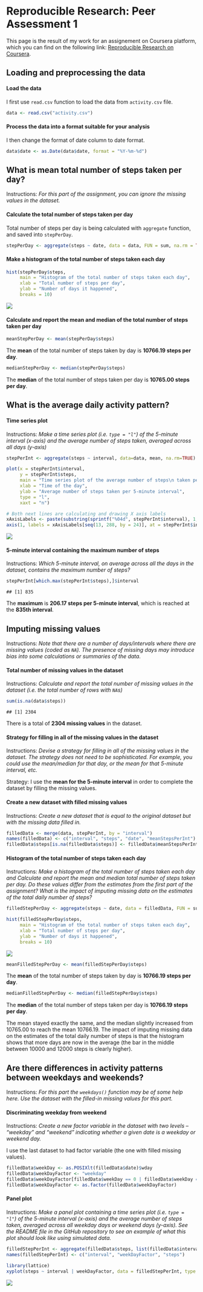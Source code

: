 # Reproducible Research: Peer Assessment 1

This page is the result of my work for an assignement on Coursera platform, which you can find on the following link: 
[Reproducible Research on Coursera](https://class.coursera.org/repdata-012/).



## Loading and preprocessing the data

#### Load the data
I first use `read.csv` function to load the data from `activity.csv` file.


```r
data <- read.csv("activity.csv")
```

#### Process the data into a format suitable for your analysis
I then change the format of date column to date format.


```r
data$date <- as.Date(data$date, format = "%Y-%m-%d")
```




## What is mean total number of steps taken per day?
Instructions: *For this part of the assignment, you can ignore the missing values in the dataset.*

#### Calculate the total number of steps taken per day
Total number of steps per day is being calculated with `aggregate` function, and saved into `stepPerDay`.


```r
stepPerDay <- aggregate(steps ~ date, data = data, FUN = sum, na.rm = TRUE) 
```

#### Make a histogram of the total number of steps taken each day


```r
hist(stepPerDay$steps, 
     main = "Histogram of the total number of steps taken each day",
     xlab = "Total number of steps per day", 
     ylab = "Number of days it happened", 
     breaks = 10)
```

![](PA1_template_files/figure-html/unnamed-chunk-4-1.png) 

#### Calculate and report the mean and median of the total number of steps taken per day


```r
meanStepPerDay <- mean(stepPerDay$steps)
```
The **mean** of the total number of steps taken by day is **10766.19 steps per day**.


```r
medianStepPerDay <- median(stepPerDay$steps)
```
The **median** of the total number of steps taken per day is **10765.00 steps per day**. 









## What is the average daily activity pattern?


#### Time series plot
Instructions: *Make a time series plot (i.e. `type = "l"`) of the 5-minute interval (x-axis) and the average number of steps taken, averaged across all days (y-axis)*


```r
stepPerInt <- aggregate(steps ~ interval, data=data, mean, na.rm=TRUE)

plot(x = stepPerInt$interval, 
     y = stepPerInt$steps, 
     main = "Time series plot of the average number of steps\n taken per 5-minute interval",
     xlab = "Time of the day",
     ylab = "Average number of steps taken per 5-minute interval",
     type = "l", 
     xaxt = "n") 

# Both next lines are calculating and drawing X axis labels
xAxisLabels <- paste(substring(sprintf("%04d", stepPerInt$interval), 1, 2), ":", substring(sprintf("%04d", stepPerInt$interval), 3, 4), sep = "")
axis(1, labels = xAxisLabels[seq(13, 288, by = 24)], at = stepPerInt$interval[seq(13, 288, by = 24)], las = 2)
```

![](PA1_template_files/figure-html/unnamed-chunk-7-1.png) 

#### 5-minute interval containing the maximum number of steps
Instructions: *Which 5-minute interval, on average across all the days in the dataset, contains the maximum number of steps?*


```r
stepPerInt[which.max(stepPerInt$steps),]$interval
```

```
## [1] 835
```
The **maximum** is **206.17 steps per 5-minute interval**, which is reached at the **835th interval**. 










## Imputing missing values
Instructions: *Note that there are a number of days/intervals where there are missing values (coded as `NA`). The presence of missing days may introduce bias into some calculations or summaries of the data.*

#### Total number of missing values in the dataset
Instructions: *Calculate and report the total number of missing values in the dataset (i.e. the total number of rows with `NA`s)*


```r
sum(is.na(data$steps))
```

```
## [1] 2304
```
There is a total of **2304 missing values** in the dataset.

#### Strategy for filling in all of the missing values in the dataset
Instructions: *Devise a strategy for filling in all of the missing values in the dataset. The strategy does not need to be sophisticated. For example, you could use the mean/median for that day, or the mean for that 5-minute interval, etc.*

Strategy: I use the **mean for the 5-minute interval** in order to complete the dataset by filling the missing values.

#### Create a new dataset with filled missing values
Instructions: *Create a new dataset that is equal to the original dataset but with the missing data filled in.*


```r
filledData <- merge(data, stepPerInt, by = "interval")
names(filledData) <- c("interval", "steps", "date", "meanStepsPerInt")
filledData$steps[is.na(filledData$steps)] <- filledData$meanStepsPerInt[is.na(filledData$steps)] 
```

#### Histogram of the total number of steps taken each day
Instructions: *Make a histogram of the total number of steps taken each day and Calculate and report the mean and median total number of steps taken per day. Do these values differ from the estimates from the first part of the assignment? What is the impact of imputing missing data on the estimates of the total daily number of steps?*


```r
filledStepPerDay <- aggregate(steps ~ date, data = filledData, FUN = sum) 

hist(filledStepPerDay$steps, 
     main = "Histogram of the total number of steps taken each day",
     xlab = "Total number of steps per day", 
     ylab = "Number of days it happened", 
     breaks = 10)
```

![](PA1_template_files/figure-html/unnamed-chunk-11-1.png) 



```r
meanFilledStepPerDay <- mean(filledStepPerDay$steps)
```
The **mean** of the total number of steps taken by day is **10766.19 steps per day**.


```r
medianFilledStepPerDay <- median(filledStepPerDay$steps)
```
The **median** of the total number of steps taken per day is **10766.19 steps per day**. 

The mean stayed exactly the same, and the median slightly increased from 10765.00 to reach the mean 10766.19. The impact of imputing missing data on the estimates of the total daily number of steps is that the histogram shows that more days are now in the average (the bar in the middle between 10000 and 12000 steps is clearly higher).






## Are there differences in activity patterns between weekdays and weekends?
Instructions: *For this part the `weekdays()` function may be of some help here. Use the dataset with the filled-in missing values for this part.*

#### Discriminating weekday from weekend
Instructions: *Create a new factor variable in the dataset with two levels – “weekday” and “weekend” indicating whether a given date is a weekday or weekend day.*

I use the last dataset to had factor variable (the one with filled missing values).

```r
filledData$weekDay <- as.POSIXlt(filledData$date)$wday
filledData$weekDayFactor <- "weekday"
filledData$weekDayFactor[filledData$weekDay == 0 | filledData$weekDay == 6] <- "weekend"
filledData$weekDayFactor <- as.factor(filledData$weekDayFactor)
```

#### Panel plot
Instructions: *Make a panel plot containing a time series plot (i.e. `type = "l"`) of the 5-minute interval (x-axis) and the average number of steps taken, averaged across all weekday days or weekend days (y-axis). See the README file in the GitHub repository to see an example of what this plot should look like using simulated data.*


```r
filledStepPerInt <- aggregate(filledData$steps, list(filledData$interval, filledData$weekDayFactor), mean, na.rm=TRUE)
names(filledStepPerInt) <- c("interval", "weekDayFactor", "steps")

library(lattice)
xyplot(steps ~ interval | weekDayFactor, data = filledStepPerInt, type = "l", layout = c(1, 2), main = "", xlab = "Interval", ylab = "Number of steps")
```

![](PA1_template_files/figure-html/unnamed-chunk-15-1.png) 










